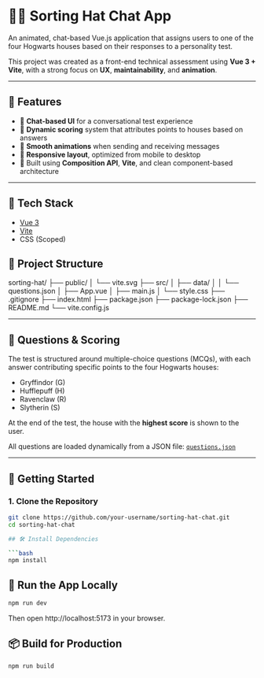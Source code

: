 # 🧙‍♂️ Sorting Hat Chat App

An animated, chat-based Vue.js application that assigns users to one of the four Hogwarts houses based on their responses to a personality test.

This project was created as a front-end technical assessment using **Vue 3 + Vite**, with a strong focus on **UX**, **maintainability**, and **animation**.

---

## 🎯 Features

- 💬 **Chat-based UI** for a conversational test experience
- 🧠 **Dynamic scoring** system that attributes points to houses based on answers
- 🔄 **Smooth animations** when sending and receiving messages
- 🎨 **Responsive layout**, optimized from mobile to desktop
- 🔧 Built using **Composition API**, **Vite**, and clean component-based architecture

---

## 🧰 Tech Stack

- [Vue 3](https://vuejs.org/)
- [Vite](https://vitejs.dev/)
- CSS (Scoped)

## 📁 Project Structure

sorting-hat/
├── public/
│ └── vite.svg
├── src/
│ ├── data/
│ │ └── questions.json
│ ├── App.vue
│ ├── main.js
│ └── style.css
├── .gitignore
├── index.html
├── package.json
├── package-lock.json
├── README.md
└── vite.config.js

---

## 🧪 Questions & Scoring

The test is structured around multiple-choice questions (MCQs), with each answer contributing specific points to the four Hogwarts houses:

- Gryffindor (G)
- Hufflepuff (H)
- Ravenclaw (R)
- Slytherin (S)

At the end of the test, the house with the **highest score** is shown to the user.

All questions are loaded dynamically from a JSON file: [`questions.json`](./src/data/questions.json)

---

## 🚀 Getting Started

### 1. Clone the Repository

```bash
git clone https://github.com/your-username/sorting-hat-chat.git
cd sorting-hat-chat

## 🛠️ Install Dependencies

```bash
npm install
```

## 🚀 Run the App Locally

```bash
npm run dev
```
Then open http://localhost:5173 in your browser.

## 📦 Build for Production

```bash
npm run build
```
